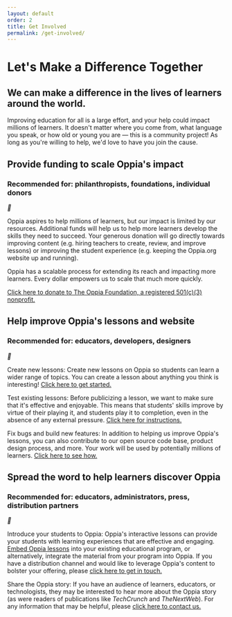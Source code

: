 ```yaml
---
layout: default
order: 2
title: Get Involved
permalink: /get-involved/
---
```


<h1>Let's Make a Difference Together</h1>
<h2>We can make a difference in the lives of learners around the world.</h2>
<p>Improving education for all is a large effort, and your help could impact millions of learners. It doesn't matter where you come from, what language you speak, or how old or young you are — this is a community project! As long as you're willing to help, we'd love to have you join the cause.</p>

<div class="partner-container">
  <div class="accordion-row-container">
    <div class="accordion-row-header" onclick="toggleAccordion(this)">
      <div class="accordion-row-text">
        <h2>Provide funding to scale Oppia's impact</h2>
        <h3>Recommended for: philanthropists, foundations, individual donors</h3>
      </div>
      <i class="material-icons">&#xE5C6;</i>
    </div>
    <div class="accordion-row-body">
      <p>Oppia aspires to help millions of learners, but our impact is limited by our resources. Additional funds will help us to help more learners develop the skills they need to succeed. Your generous donation will go directly towards improving content (e.g. hiring teachers to create, review, and improve lessons) or improving the student experience (e.g. keeping the Oppia.org website up and running).</p>
      <p>Oppia has a scalable process for extending its reach and impacting more learners. Every dollar empowers us to scale that much more quickly.</p>
      <p>
        <form action="https://www.paypal.com/cgi-bin/webscr" method="post">
          <input type="hidden" name="cmd" value="_s-xclick"><!--_-->
          <input type="hidden" name="hosted_button_id" value="UWKTY87SYU766">
          <a class="inline-cta" href="#!" onclick="parentNode.submit();">Click here to donate to The Oppia Foundation, a registered 501(c)(3) nonprofit.</a>
        </form>
      </p>
    </div>
  </div>

  <div class="accordion-row-container">
    <div class="accordion-row-header" onclick="toggleAccordion(this)">
      <div class="accordion-row-text">
        <h2>Help improve Oppia's lessons and website</h2>
        <h3>Recommended for: educators, developers, designers</h3>
      </div>
      <i class="material-icons">&#xE5C6;</i>
    </div>
    <div class="accordion-row-body">
      <p>Create new lessons: Create new lessons on Oppia so students can learn a wider range of topics. You can create a lesson about anything you think is interesting! <a href="https://www.oppia.org/get_started">Click here to get started.</a></p>
      <p>Test existing lessons: Before publicizing a lesson, we want to make sure that it's effective and enjoyable. This means that students' skills improve by virtue of their playing it, and students play it to completion, even in the absence of any external pressure. <a href="https://github.com/oppia/oppia/wiki/Playtesting-explorations">Click here for instructions.</a></p>
      <p>Fix bugs and build new features: In addition to helping us improve Oppia's lessons, you can also contribute to our open source code base, product design process, and more. Your work will be used by potentially millions of learners. <a href="https://github.com/oppia/oppia/wiki">Click here to see how.</a></p>
    </div>
  </div>

  <div class="accordion-row-container">
    <div class="accordion-row-header" onclick="toggleAccordion(this)">
      <div class="accordion-row-text">
        <h2>Spread the word to help learners discover Oppia</h2>
        <h3>Recommended for: educators, administrators, press, distribution partners</h3>
      </div>
      <i class="material-icons">&#xE5C6;</i>
    </div>
    <div class="accordion-row-body">
      <p>Introduce your students to Oppia: Oppia's interactive lessons can provide your students with learning experiences that are effective and engaging. <a href="https://oppia.github.io/#/EmbeddingAnExploration">Embed Oppia lessons</a> into your existing educational program, or alternatively, integrate the material from your program into Oppia. If you have a distribution channel and would like to leverage Oppia's content to bolster your offering, please <a href="mailto:{{ site.email }}?subject=Oppia distribution partnership">click here to get in touch.</a></p>
      <p>Share the Oppia story: If you have an audience of learners, educators, or technologists, they may be interested to hear more about the Oppia story (as were readers of publications like <em>TechCrunch</em> and <em>TheNextWeb</em>). For any information that may be helpful, please <a href="mailto:{{ site.email }}?subject=Writing about Oppia">click here to contact us.</a></p>
    </div>
  </div>

</div>
